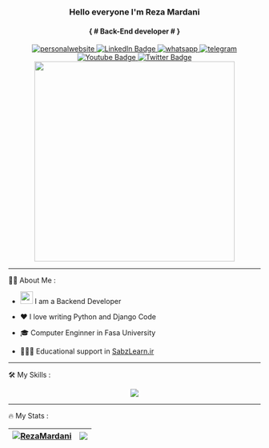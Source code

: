 <h3 align="center">Hello everyone I'm Reza Mardani</h3>
<h4 align="center">
{ # Back-End developer # }</p>
</h4>
<!-- <div align="center">
 <img src="https://cdn.icon-icons.com/icons2/2415/PNG/512/django_line_logo_icon_146560.png" width="150px">
</div> -->

 <div id="header" align="center">
      <div id="badges">
          <a href="https://rezamardani.ir">
              <img src="https://img.shields.io/badge/website-000000?style=for-the-badge&logo=About.me&logoColor=white" alt="personalwebsite"/>
          </a>
  <a href="https://www.linkedin.com/in/reza-mardani-232338179/">
    <img src="https://img.shields.io/badge/LinkedIn-blue?style=for-the-badge&logo=linkedin&logoColor=white" alt="LinkedIn Badge"/>
  </a>
    <a href="">
        <img src="https://img.shields.io/badge/WhatsApp-25D366?style=for-the-badge&logo=whatsapp&logoColor=white" alt="whatsapp" />
    </a>
    <a href="https://t.me/devsector">
        <img src="https://img.shields.io/badge/Telegram-2CA5E0?style=for-the-badge&logo=telegram&logoColor=white" alt="telegram"  />
    </a>
  <a href="your-youtube-URL">
    <img src="https://img.shields.io/badge/YouTube-red?style=for-the-badge&logo=youtube&logoColor=white" alt="Youtube Badge"/>
  </a>
  <a href="your-twitter-URL">
    <img src="https://img.shields.io/badge/Twitter-blue?style=for-the-badge&logo=twitter&logoColor=white" alt="Twitter Badge"/>
  </a>
</div>
  <img src="https://media4.giphy.com/media/3kPDmoWdBpQPNhCnUG/giphy.gif" width="400"/>


  <div align='center'>
  <img src="https://komarev.com/ghpvc/?username=rezamardaniDev&style=flat-square&color=blue" alt=""/>
</div>
</div>

---

:man_technologist: About Me :

- <img src="https://media.giphy.com/media/WUlplcMpOCEmTGBtBW/giphy.gif" width="25"> I am a Backend Developer 

- ❤️ I love writing Python and Django Code
- 🎓 Computer Enginner in Fasa University
- 👨🏻‍💻 Educational support in <a href="https://SabzLearn.ir">SabzLearn.ir</a>

---

:hammer_and_wrench: My Skills :

<p align="center">
  <a href="https://skillicons.dev">
    <img src="https://skillicons.dev/icons?i=python,django,js" />
  </a>
</p>

---

:fire: My Stats :

  | <a href="https://github.com/anuraghazra/github-readme-stats"><img align="center" src="https://github-readme-stats.vercel.app/api?username=rezamardaniDev&show_icons=true&include_all_commits=true&theme=green&hide_border=true" alt="RezaMardani" /></a> | <a href="https://github.com/rezamardaniDev/python-image-tools"><img align="center" src="https://github-readme-stats.vercel.app/api/top-langs/?username=rezamardaniDev&layout=compact&theme=green&hide_border=true" /></a> |
|------------------------------------------------------------------------------------------------------------------------------------------------------------------------------------------------------------------------------------------------------------------|-------------------------------------------------------------------------------------------------------------------------------------------------------------------------------------------------------------------|
